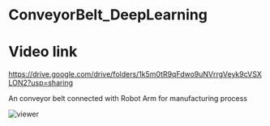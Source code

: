 # ConveyorBelt_DeepLearning
# Video link
https://drive.google.com/drive/folders/1k5m0tR9qFdwo9uNVrrgVeyk9cVSXLON2?usp=sharing

An conveyor belt connected with Robot Arm for manufacturing process

![viewer](https://github.com/quocnh/ConveyorBelt_DeepLearning/blob/master/Docs/34051840_1831265666895470_797942530606891008_n.jpeg)
